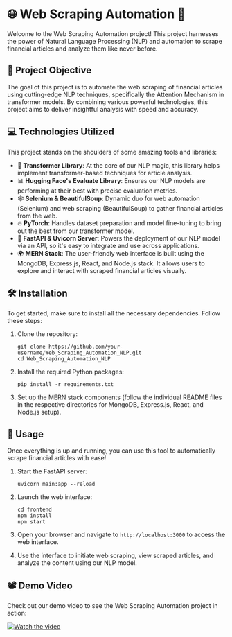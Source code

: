 # 🌐 Web Scraping Automation 🚀

Welcome to the Web Scraping Automation project! This project harnesses the power of Natural Language Processing (NLP) and automation to scrape financial articles and analyze them like never before.

## 🎯 Project Objective

The goal of this project is to automate the web scraping of financial articles using cutting-edge NLP techniques, specifically the Attention Mechanism in transformer models. By combining various powerful technologies, this project aims to deliver insightful analysis with speed and accuracy.

## 💻 Technologies Utilized

This project stands on the shoulders of some amazing tools and libraries:

- 🤖 **Transformer Library**: At the core of our NLP magic, this library helps implement transformer-based techniques for article analysis.
- 📊 **Hugging Face's Evaluate Library**: Ensures our NLP models are performing at their best with precise evaluation metrics.
- 🕸️ **Selenium & BeautifulSoup**: Dynamic duo for web automation (Selenium) and web scraping (BeautifulSoup) to gather financial articles from the web.
- 🔥 **PyTorch**: Handles dataset preparation and model fine-tuning to bring out the best from our transformer model.
- 🚀 **FastAPI & Uvicorn Server**: Powers the deployment of our NLP model via an API, so it's easy to integrate and use across applications.
- 🌍 **MERN Stack**: The user-friendly web interface is built using the MongoDB, Express.js, React, and Node.js stack. It allows users to explore and interact with scraped financial articles visually.

## 🛠️ Installation

To get started, make sure to install all the necessary dependencies. Follow these steps:

1. Clone the repository:
   ```
   git clone https://github.com/your-username/Web_Scraping_Automation_NLP.git
   cd Web_Scraping_Automation_NLP
   ```

2. Install the required Python packages:
   ```
   pip install -r requirements.txt
   ```

3. Set up the MERN stack components (follow the individual README files in the respective directories for MongoDB, Express.js, React, and Node.js setup).

## 📖 Usage

Once everything is up and running, you can use this tool to automatically scrape financial articles with ease! 

1. Start the FastAPI server:
   ```
   uvicorn main:app --reload
   ```

2. Launch the web interface:
   ```
   cd frontend
   npm install
   npm start
   ```

3. Open your browser and navigate to `http://localhost:3000` to access the web interface.

4. Use the interface to initiate web scraping, view scraped articles, and analyze the content using our NLP model.

## 📽️ Demo Video

Check out our demo video to see the Web Scraping Automation project in action:

[![Watch the video](https://img.youtube.com/vi/your-video-id/maxresdefault.jpg)](https://github.com/eya-harbaoui/Web_Scraping_Automation_NLP/blob/master/demo.mp4)

